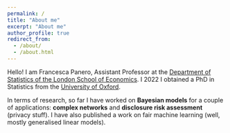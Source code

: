 ```yaml
---
permalink: /
title: "About me"
excerpt: "About me"
author_profile: true
redirect_from: 
  - /about/
  - /about.html
---
```


Hello! I am Francesca Panero, Assistant Professor at the [Department of Statistics of the London School of Economics](https://www.lse.ac.uk/statistics). I 2022 I obtained a PhD in Statistics from the [University of Oxford](http://www.stats.ox.ac.uk).

In terms of research, so far I have worked on **Bayesian models** for a couple of applications: **complex networks** and **disclosure risk assessment** (privacy stuff). I have also published a work on fair machine learning (well, mostly generalised linear models).
